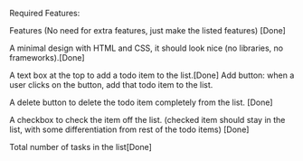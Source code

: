 
Required Features:

Features (No need for extra features, just make the listed features) [Done]

A minimal design with HTML and CSS, it should look nice (no libraries, no frameworks).[Done]

A text box at the top to add a todo item to the list.[Done]
Add button: when a user clicks on the button, add that todo item to the list.

A delete button to delete the todo item completely from the list. [Done]

A checkbox to check the item off the list. (checked item should stay in the list, with some differentiation from rest of the todo items) [Done]

Total number of tasks in the list[Done]
